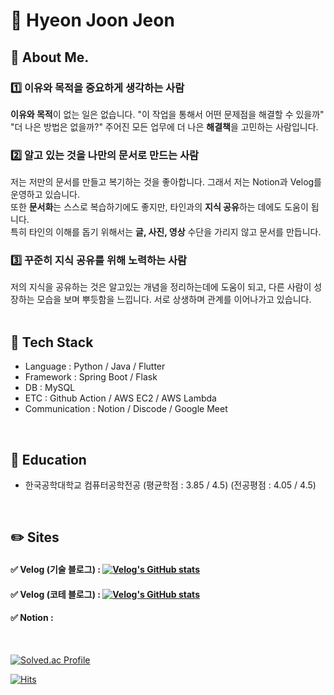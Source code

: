 # 👋 Hyeon Joon Jeon
## 🤔 About Me.
### 1️⃣ 이유와 목적을 중요하게 생각하는 사람 
**이유와 목적**이 없는 일은 없습니다. "이 작업을 통해서 어떤 문제점을 해결할 수 있을까"<br> "더 나은 방법은 없을까?" 주어진 모든 업무에 더 나은 **해결책**을 고민하는 사람입니다. <br>

### 2️⃣ 알고 있는 것을 나만의 문서로 만드는 사람
저는 저만의 문서를 만들고 복기하는 것을 좋아합니다. 그래서 저는 Notion과 Velog를 운영하고 있습니다.<br>또한 **문서화**는 스스로 복습하기에도 좋지만, 타인과의 **지식 공유**하는 데에도 도움이 됩니다. <br>특히 타인의 이해를 돕기 위해서는 **글, 사진, 영상** 수단을 가리지 않고 문서를 만듭니다. <br>

### 3️⃣ 꾸준히 지식 공유를 위해 노력하는 사람
저의 지식을 공유하는 것은 알고있는 개념을 정리하는데에 도움이 되고, 다른 사람이 성장하는 모습을 보며 뿌듯함을 느낍니다. 서로 상생하며 관계를 이어나가고 있습니다. <br><br>

## 🔧 Tech Stack
- Language : Python / Java / Flutter
- Framework : Spring Boot / Flask
- DB : MySQL
- ETC : Github Action / AWS EC2 / AWS Lambda
- Communication : Notion / Discode / Google Meet

<br>

## 🏫 Education
- 한국공학대학교 컴퓨터공학전공 (평균학점 : 3.85 / 4.5) (전공평점 : 4.05 / 4.5)
<br>

## ✏️ Sites
#### ✅ Velog (기술 블로그) :  [![Velog's GitHub stats](https://velog-readme-stats.vercel.app/api/badge?name=guswns7451)](https://velog.io/@guswns7451)
#### ✅ Velog (코테 블로그) :  [![Velog's GitHub stats](https://velog-readme-stats.vercel.app/api/badge?name=guswns74521)](https://velog.io/@guswns74521) 
#### ✅ Notion : 
<br>

[![Solved.ac Profile](http://mazassumnida.wtf/api/v2/generate_badge?boj=guswns7452)](https://solved.ac/guswns7452/)

[![Hits](https://hits.seeyoufarm.com/api/count/incr/badge.svg?url=https%3A%2F%2Fgithub.com%2Fguswns7452&count_bg=%2319ABC0&title_bg=%23555555&icon=github.svg&icon_color=%23E7E7E7&title=guswns7452&edge_flat=false)](https://hits.seeyoufarm.com)

<!--
**guswns7452/guswns7452** is a ✨ _special_ ✨ repository because its `README.md` (this file) appears on your GitHub profile.

Here are some ideas to get you started:

- 🔭 I’m currently working on ...
- 🌱 I’m currently learning ...
- 👯 I’m looking to collaborate on ...
- 🤔 I’m looking for help with ...
- 💬 Ask me about ...
- 📫 How to reach me: ...
- 😄 Pronouns: ...
- ⚡ Fun fact: ...
-->
